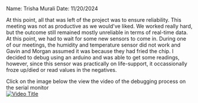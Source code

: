 Name: Trisha Murali 
Date: 11/20/2024 

At this point, all that was left of the project was to ensure reliability. This meeting was not as productive as we would've liked. We worked really hard, but the outcome still remained mostly unreliable in terms of real-time data. At this point, we had to wait for some new sensors to come in. During one of our meetings, the humidity and temperature sensor did not work and Gavin and Morgan assumed it was because they had fried the chip. I decided to debug using an arduino and was able to get some readings, however, since this sensor was practically on life-support, it occassionally froze up/died or read values in the negatives. 

Click on the image below the view the video of the debugging process on the serial monitor <br/> 
[![Video Title](https://github.com/user-attachments/assets/9b0e9237-42f1-40a6-be9d-022a7763d013)
](https://drive.google.com/file/d/129NhYkDczbwMIcx-N8MheWc6Hf9qHvXl/view?usp=sharing)
